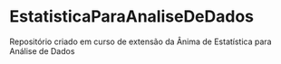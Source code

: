 # EstatisticaParaAnaliseDeDados
Repositório criado em curso de extensão da Ânima de Estatística para Análise de Dados
